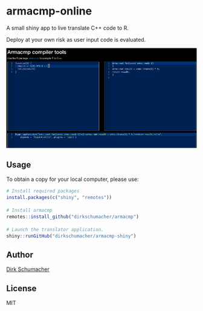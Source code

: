 # armacmp-online

<!-- badges: start -->
<!-- badges: end -->

A small shiny app to live translate C++ code to R. 

Deploy at your own risk as user input code is evaluated.

![demo](docs/armacmp.gif)

## Usage

To obtain a copy for your local computer, please use: 

```r
# Install required packages
install.packages(c("shiny", "remotes"))

# Install armacmp
remotes::install_github("dirkschumacher/armacmp")

# Launch the translator application.
shiny::runGitHub("dirkschumacher/armacmp-shiny")
```

## Author

[Dirk Schumacher](http://www.dirk-schumacher.net)

## License

MIT 
